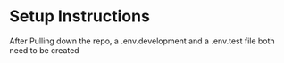# Setup Instructions
After Pulling down the repo, a .env.development and a .env.test file both need to be created
